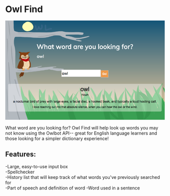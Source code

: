 # __Owl Find__

![img](/public/OwlFindSS2.png)

What word are you looking for? Owl Find will help look up words you may not know using the Owlbot API-- great for English language learners and those looking for a simpler dictionary experience!

## Features:
-Large, easy-to-use input box  
-Spellchecker  
-History list that will keep track of what words you've previously searched for  
-Part of speech and definition of word
-Word used in a sentence